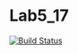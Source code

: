 # Lab5_17
[![Build Status](https://travis-ci.org/ahmetakdeve/Lab5_17.svg?branch=master)](https://travis-ci.org/ahmetakdeve/Lab5_17)
